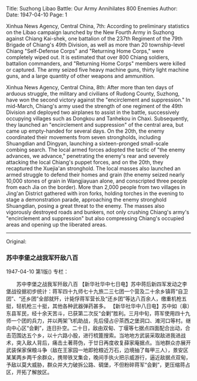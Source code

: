 Title: Suzhong Libao Battle: Our Army Annihilates 800 Enemies
Author:
Date: 1947-04-10
Page: 1

Xinhua News Agency, Central China, 7th: According to preliminary statistics on the Libao campaign launched by the New Fourth Army in Suzhong against Chiang Kai-shek, one battalion of the 237th Regiment of the 79th Brigade of Chiang's 49th Division, as well as more than 20 township-level Chiang "Self-Defense Corps" and "Returning Home Corps," were completely wiped out. It is estimated that over 800 Chiang soldiers, battalion commanders, and "Returning Home Corps" members were killed or captured. The army seized five heavy machine guns, thirty light machine guns, and a large quantity of other weapons and ammunition.

Xinhua News Agency, Central China, 8th: After more than ten days of arduous struggle, the military and civilians of Rudong County, Suzhong, have won the second victory against the "encirclement and suppression." In mid-March, Chiang's army used the strength of one regiment of the 49th Division and deployed two airplanes to assist in the battle, successively occupying villages such as Dongkou and Tanhekou in Chaxi. Subsequently, they launched an "encirclement and suppression" of the central area, but came up empty-handed for several days. On the 20th, the enemy coordinated their movements from seven strongholds, including Shuangdian and Dingyan, launching a sixteen-pronged small-scale combing search. The local armed forces adopted the tactic of "the enemy advances, we advance," penetrating the enemy's rear and severely attacking the local Chiang's puppet forces, and on the 20th, they recaptured the Xuejia'an stronghold. The local masses also launched an armed struggle to defend their homes and grain (the enemy seized nearly 10,000 stones of grain in Wangjiayuan alone, and conscripted three people from each Jia on the border). More than 2,000 people from two villages in Jing'an District gathered with iron forks, holding torches in the evening to stage a demonstration parade, approaching the enemy stronghold Shuangdian, posing a great threat to the enemy. The masses also vigorously destroyed roads and bunkers, not only crushing Chiang's army's "encirclement and suppression" but also compressing Chiang's occupied areas and opening up the liberated areas.



<hr /> 

Original: 


### 苏中李堡之战我军歼敌八百

1947-04-10
第1版()
专栏：

　　苏中李堡之战我军歼敌八百
    【新华社华中七日电】苏中蒋后新四军发动之李堡战役据初步统计：蒋军四十九师七十九旅二三七团一个营及二十余乡镇蒋“自卫团”、“还乡团”全部就歼，计毙俘蒋军营长及“还乡团”等达八百余人，缴重机枪五挺，轻机枪三十挺，其他各种武器弹药甚多。
    【新华社华中八日电】苏中如（皋）东县军民，经十余天苦斗，已获第二次反“会剿”胜利。三月中旬，蒋军使用四十九师一个团的兵力，并以两架飞机助战，先后侵占＠茶西之堡洞口、滩河口等村。继向中心区“会剿”，连日扑空。二十日，敌由双甸、丁堰等七据点四面配合出动，合击范围达五个乡，以十六路小股，进行梳篦搜索。当地地方武装采取敌进我进战术，突入敌人背后，痛击土著蒋伪，于廿日再度收复薛家庵据点。当地群众亦展开武装保家保粮斗争（敌在王家园一地即抢粮近万石，边境抽了每甲三人），景安区某某两乡两千余群众，携带铁叉集会，晚间手执火把示威游行，逼近敌据点双甸，予敌以莫大威胁，群众并大力破拆公路、碉堡，不但粉碎蒋军“会剿”，更压缩蒋占区，开拓了解放区。

